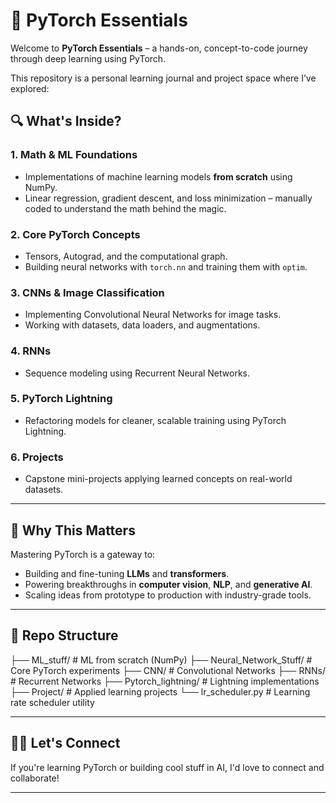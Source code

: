 # 🧠 PyTorch Essentials

Welcome to **PyTorch Essentials** – a hands-on, concept-to-code journey through deep learning using PyTorch.

This repository is a personal learning journal and project space where I’ve explored:

## 🔍 What's Inside?

### 1. **Math & ML Foundations**
- Implementations of machine learning models **from scratch** using NumPy.
- Linear regression, gradient descent, and loss minimization – manually coded to understand the math behind the magic.

### 2. **Core PyTorch Concepts**
- Tensors, Autograd, and the computational graph.
- Building neural networks with `torch.nn` and training them with `optim`.

### 3. **CNNs & Image Classification**
- Implementing Convolutional Neural Networks for image tasks.
- Working with datasets, data loaders, and augmentations.

### 4. **RNNs**
- Sequence modeling using Recurrent Neural Networks.

### 5. **PyTorch Lightning**
- Refactoring models for cleaner, scalable training using PyTorch Lightning.

### 6. **Projects**
- Capstone mini-projects applying learned concepts on real-world datasets.

---

## 🚀 Why This Matters

Mastering PyTorch is a gateway to:
- Building and fine-tuning **LLMs** and **transformers**.
- Powering breakthroughs in **computer vision**, **NLP**, and **generative AI**.
- Scaling ideas from prototype to production with industry-grade tools.

---

## 📁 Repo Structure

├── ML_stuff/ # ML from scratch (NumPy) ├── Neural_Network_Stuff/ # Core PyTorch experiments ├── CNN/ # Convolutional Networks ├── RNNs/ # Recurrent Networks ├── Pytorch_lightning/ # Lightning implementations ├── Project/ # Applied learning projects └── lr_scheduler.py # Learning rate scheduler utility


---

## 👨‍💻 Let's Connect

If you're learning PyTorch or building cool stuff in AI, I'd love to connect and collaborate!

---
